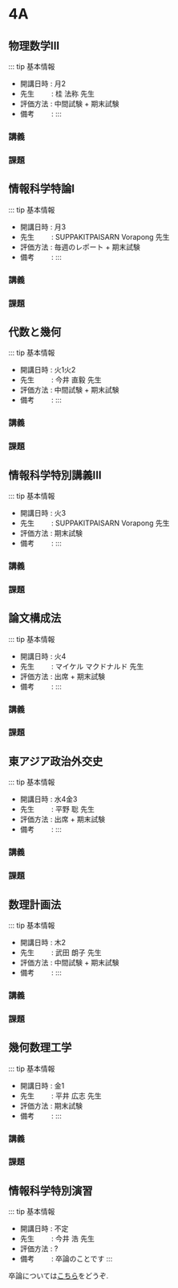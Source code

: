 # 4A

## 物理数学III

::: tip 基本情報
- 開講日時 : 月2
- 先生 &thinsp; &nbsp; &nbsp; &nbsp; : 桂 法称 先生
- 評価方法 : 中間試験 + 期末試験
- 備考 &thinsp; &nbsp; &nbsp; &nbsp; :
:::

### 講義


### 課題


## 情報科学特論I

::: tip 基本情報
- 開講日時 : 月3
- 先生 &thinsp; &nbsp; &nbsp; &nbsp; : SUPPAKITPAISARN Vorapong 先生
- 評価方法 : 毎週のレポート + 期末試験
- 備考 &thinsp; &nbsp; &nbsp; &nbsp; :
:::

### 講義


### 課題


## 代数と幾何

::: tip 基本情報
- 開講日時 : 火1火2
- 先生 &thinsp; &nbsp; &nbsp; &nbsp; : 今井 直毅 先生
- 評価方法 : 中間試験 + 期末試験
- 備考 &thinsp; &nbsp; &nbsp; &nbsp; :
:::

### 講義


### 課題


## 情報科学特別講義III

::: tip 基本情報
- 開講日時 : 火3
- 先生 &thinsp; &nbsp; &nbsp; &nbsp; : SUPPAKITPAISARN Vorapong 先生
- 評価方法 : 期末試験
- 備考 &thinsp; &nbsp; &nbsp; &nbsp; :
:::

### 講義


### 課題


## 論文構成法

::: tip 基本情報
- 開講日時 : 火4
- 先生 &thinsp; &nbsp; &nbsp; &nbsp; : マイケル マクドナルド 先生
- 評価方法 : 出席 + 期末試験
- 備考 &thinsp; &nbsp; &nbsp; &nbsp; :
:::

### 講義


### 課題


## 東アジア政治外交史

::: tip 基本情報
- 開講日時 : 水4金3
- 先生 &thinsp; &nbsp; &nbsp; &nbsp; : 平野 聡 先生
- 評価方法 : 出席 + 期末試験
- 備考 &thinsp; &nbsp; &nbsp; &nbsp; :
:::

### 講義


### 課題


## 数理計画法

::: tip 基本情報
- 開講日時 : 木2
- 先生 &thinsp; &nbsp; &nbsp; &nbsp; : 武田 朗子 先生
- 評価方法 : 中間試験 + 期末試験
- 備考 &thinsp; &nbsp; &nbsp; &nbsp; :
:::

### 講義


### 課題


## 幾何数理工学

::: tip 基本情報
- 開講日時 : 金1
- 先生 &thinsp; &nbsp; &nbsp; &nbsp; : 平井 広志 先生
- 評価方法 : 期末試験
- 備考 &thinsp; &nbsp; &nbsp; &nbsp; :
:::

### 講義


### 課題

## 情報科学特別演習

::: tip 基本情報
- 開講日時 : 不定
- 先生 &thinsp; &nbsp; &nbsp; &nbsp; : 今井 浩 先生
- 評価方法 : ?
- 備考 &thinsp; &nbsp; &nbsp; &nbsp; : 卒論のことです
:::

卒論については[こちら](/my_page/chitchat/utokyo)をどうぞ.
